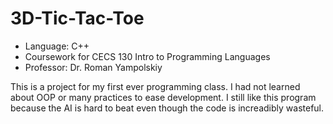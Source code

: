 # 3D-Tic-Tac-Toe
- Language: C++
- Coursework for CECS 130 Intro to Programming Languages
- Professor: Dr. Roman Yampolskiy

This is a project for my first ever programming class.  I had not learned about OOP or many practices to ease development.  I still like this program because the AI is hard to beat even though the code is increadibly wasteful.
